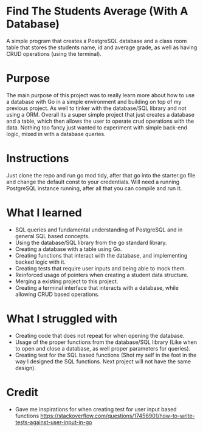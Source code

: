 # Find The Students Average (With A Database)

A simple program that creates a PostgreSQL database and a class room table that stores the students name, id and average grade, as well as having CRUD operations (using the terminal).

# Purpose

The main purpose of this project was to really learn more about how to use a database with Go in a simple environment and building on top of my previous project. As well to tinker with
the database/SQL library and not using a ORM. Overall its a super simple project that just creates a database and a table, which then allows the user to operate crud operations with the data. Nothing too fancy just wanted to experiment with simple back-end logic, mixed in with a database queries.  

# Instructions 
Just clone the repo and run go mod tidy, after that go into the starter.go file and change the default const to your credentials.
Will need a running PostgreSQL instance running, after all that you can compile and run it.

# What I learned

- SQL queries and fundamental understanding of PostgreSQL and in general SQL based concepts.
- Using the database/SQL library from the go standard library.
- Creating a database with a table using Go.
- Creating functions that interact with the database, and implementing backed logic with it.
- Creating tests that require user inputs and being able to mock them.
- Reinforced usage of pointers when creating a student data structure.
- Merging a existing project to this project.
- Creating a terminal interface that interacts with a database, while allowing CRUD based operations.

# What I struggled with

- Creating code that does not repeat for when opening the database.
- Usage of the proper functions from the database/SQL library (Like when to open and close a database, as well proper parameters for queries).
- Creating test for the SQL based functions (Shot my self in the foot in the way I designed the SQL functions. Next project will not have the same design).

# Credit

- Gave me inspirations for when creating test for user input based functions https://stackoverflow.com/questions/17456901/how-to-write-tests-against-user-input-in-go
